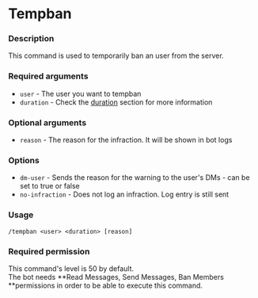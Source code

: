 # Tempban

### **Description**

This command is used to temporarily ban an user from the server.

### **Required arguments**

* `user` - The user you want to tempban
* `duration` - Check the [duration](https://app.gitbook.com/@moonlightbot/s/docs/start-up/arguments#type-of-arguments) section for more information

### **Optional arguments**

* `reason` - The reason for the infraction. It will be shown in bot logs

### **Options**

* `dm-user` - Sends the reason for the warning to the user's DMs - can be set to true or false
* `no-infraction` - Does not log an infraction. Log entry is still sent

### **Usage**

```
/tempban <user> <duration> [reason]
```

### **Required permission**

This command's level is 50 by default.\
The bot needs **Read Messages, Send Messages, Ban Members **permissions in order to be able to execute this command.

